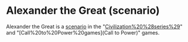 # Alexander the Great (scenario)

Alexander the Great is a [scenario](scenario) in the "[Civilization%20%28series%29](Civilization)" and "[Call%20to%20Power%20games](Call to Power)" games.